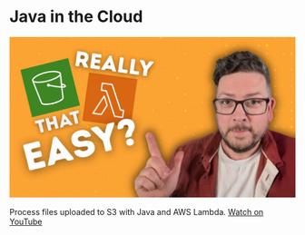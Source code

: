 # Java in the Cloud

<p align="center">
    <img src="s3-processing-with-aws-lambda/docs/youtube-thumbnail.jpeg" alt="YouTube thumbnail showing that processing S3 objects with Lambda is easy.">
</p>

Process files uploaded to S3 with Java and AWS Lambda.
[Watch on YouTube](https://youtu.be/3fKYzMe8Ahs)